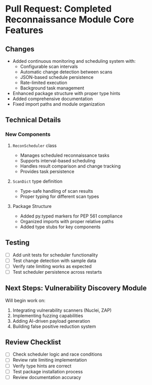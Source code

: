 # Pull Request: Completed Reconnaissance Module Core Features

## Changes
- Added continuous monitoring and scheduling system with:
  - Configurable scan intervals
  - Automatic change detection between scans
  - JSON-based schedule persistence
  - Rate-limited execution
  - Background task management
- Enhanced package structure with proper type hints
- Added comprehensive documentation
- Fixed import paths and module organization

## Technical Details
### New Components
1. `ReconScheduler` class
   - Manages scheduled reconnaissance tasks
   - Supports interval-based scheduling
   - Handles result comparison and change tracking
   - Provides task persistence

2. `ScanDict` type definition
   - Type-safe handling of scan results
   - Proper typing for different scan types

3. Package Structure
   - Added py.typed markers for PEP 561 compliance
   - Organized imports with proper relative paths
   - Added type stubs for key components

## Testing
- [ ] Add unit tests for scheduler functionality
- [ ] Test change detection with sample data
- [ ] Verify rate limiting works as expected
- [ ] Test scheduler persistence across restarts

## Next Steps: Vulnerability Discovery Module
Will begin work on:
1. Integrating vulnerability scanners (Nuclei, ZAP)
2. Implementing fuzzing capabilities
3. Adding AI-driven payload generation
4. Building false positive reduction system

## Review Checklist
- [ ] Check scheduler logic and race conditions
- [ ] Review rate limiting implementation
- [ ] Verify type hints are correct
- [ ] Test package installation process
- [ ] Review documentation accuracy
